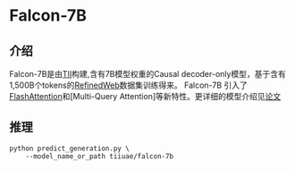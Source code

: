 # Falcon-7B

## 介绍

Falcon-7B是由[TII](https://www.tii.ae/)构建,含有7B模型权重的Causal decoder-only模型，基于含有 1,500B个tokens的[RefinedWeb](https://huggingface.co/datasets/tiiuae/falcon-refinedweb)数据集训练得来。
Falcon-7B 引入了[FlashAttention](https://github.com/HazyResearch/flash-attention)和[Multi-Query Attention]等新特性。更详细的模型介绍见[论文](https://arxiv.org/abs/2306.01116)

## 推理

```
python predict_generation.py \
    --model_name_or_path tiiuae/falcon-7b
```